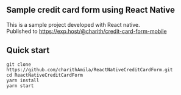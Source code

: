 ## Sample credit card form using React Native
This is a sample project developed with React native. 
<br/>
Published to https://exp.host/@charith/credit-card-form-mobile

## Quick start

``` git clone https://github.com/charithAmila/ReactNativeCreditCardForm.git ```
<br/>
``` cd ReactNativeCreditCardForm ```
<br/>
``` yarn install ```
<br/>
``` yarn start ```



